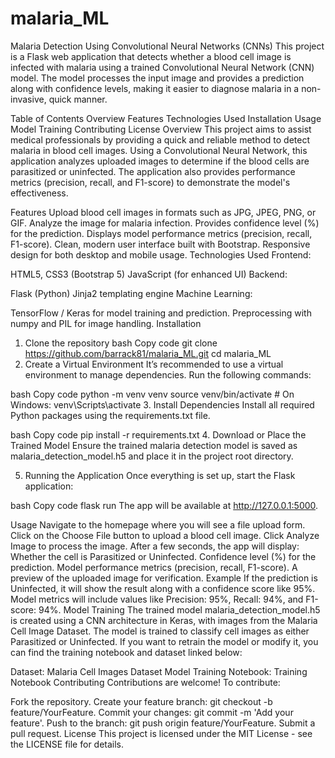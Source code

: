 # malaria_ML
Malaria Detection Using Convolutional Neural Networks (CNNs)
This project is a Flask web application that detects whether a blood cell image is infected with malaria using a trained Convolutional Neural Network (CNN) model. The model processes the input image and provides a prediction along with confidence levels, making it easier to diagnose malaria in a non-invasive, quick manner.

Table of Contents
Overview
Features
Technologies Used
Installation
Usage
Model Training
Contributing
License
Overview
This project aims to assist medical professionals by providing a quick and reliable method to detect malaria in blood cell images. Using a Convolutional Neural Network, this application analyzes uploaded images to determine if the blood cells are parasitized or uninfected. The application also provides performance metrics (precision, recall, and F1-score) to demonstrate the model's effectiveness.

Features
Upload blood cell images in formats such as JPG, JPEG, PNG, or GIF.
Analyze the image for malaria infection.
Provides confidence level (%) for the prediction.
Displays model performance metrics (precision, recall, F1-score).
Clean, modern user interface built with Bootstrap.
Responsive design for both desktop and mobile usage.
Technologies Used
Frontend:

HTML5, CSS3 (Bootstrap 5)
JavaScript (for enhanced UI)
Backend:

Flask (Python)
Jinja2 templating engine
Machine Learning:

TensorFlow / Keras for model training and prediction.
Preprocessing with numpy and PIL for image handling.
Installation
1. Clone the repository
bash
Copy code
git clone https://github.com/barrack81/malaria_ML.git
cd malaria_ML
2. Create a Virtual Environment
It’s recommended to use a virtual environment to manage dependencies. Run the following commands:

bash
Copy code
python -m venv venv
source venv/bin/activate  # On Windows: venv\Scripts\activate
3. Install Dependencies
Install all required Python packages using the requirements.txt file.

bash
Copy code
pip install -r requirements.txt
4. Download or Place the Trained Model
Ensure the trained malaria detection model is saved as malaria_detection_model.h5 and place it in the project root directory.

5. Running the Application
Once everything is set up, start the Flask application:

bash
Copy code
flask run
The app will be available at http://127.0.0.1:5000.

Usage
Navigate to the homepage where you will see a file upload form.
Click on the Choose File button to upload a blood cell image.
Click Analyze Image to process the image.
After a few seconds, the app will display:
Whether the cell is Parasitized or Uninfected.
Confidence level (%) for the prediction.
Model performance metrics (precision, recall, F1-score).
A preview of the uploaded image for verification.
Example
If the prediction is Uninfected, it will show the result along with a confidence score like 95%.
Model metrics will include values like Precision: 95%, Recall: 94%, and F1-score: 94%.
Model Training
The trained model malaria_detection_model.h5 is created using a CNN architecture in Keras, with images from the Malaria Cell Image Dataset. The model is trained to classify cell images as either Parasitized or Uninfected. If you want to retrain the model or modify it, you can find the training notebook and dataset linked below:

Dataset: Malaria Cell Images Dataset
Model Training Notebook: Training Notebook
Contributing
Contributions are welcome! To contribute:

Fork the repository.
Create your feature branch: git checkout -b feature/YourFeature.
Commit your changes: git commit -m 'Add your feature'.
Push to the branch: git push origin feature/YourFeature.
Submit a pull request.
License
This project is licensed under the MIT License - see the LICENSE file for details.